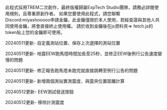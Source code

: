 此程式採用TREM二次創作，最終版權歸屬ExpTech Studio團隊，請務必詳閱使用規則，且尊重原創作者。
如果您要使用此程式，請您聯繫Discord:miyashooooo申請金鑰，此金鑰僅限於本人使用，若經查證與其他人共同使用金鑰，將會直接終止使用權。
請於收到金鑰後在js資料夾=> fetch.js的token貼上您的金鑰即可使用。

20240511更新-
自定義測站位置、保存上次選擇的測站位置

20240511更新-
地震EEW跑馬燈時間加長至25秒，並修正EEW後例行公告速度變慢的問題

20240511更新-
修正報告跑馬燈未跑完就直接跳轉至例行公告的問題

20240511更新-
新增兩個測站實測震度、與震央位置距離計算

20240512更新-
EEW測試發送按鈕

20240512更新-
移除計測震度
